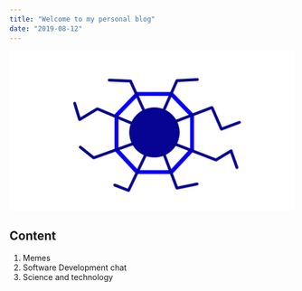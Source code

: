 ```yaml
---
title: "Welcome to my personal blog"
date: "2019-08-12"
---
```

![Graphic](./graph.jpg)
## Content

1. Memes
2. Software Development chat
3. Science and technology